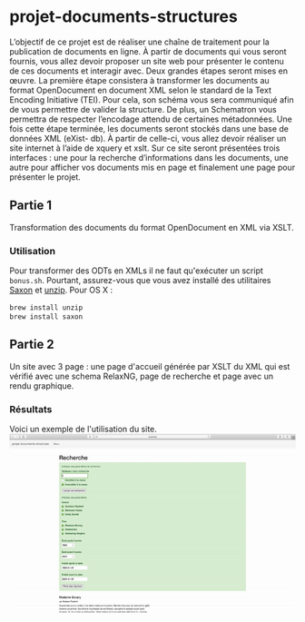 # projet-documents-structures

L’objectif de ce projet est de réaliser une chaîne de traitement pour la publication de documents en ligne. À partir de documents qui vous seront fournis, vous allez devoir proposer un site web pour présenter le contenu de ces documents et interagir avec.
Deux grandes étapes seront mises en œuvre.
La première étape consistera à transformer les documents au format OpenDocument en document XML selon le standard de la Text Encoding Initiative (TEI). Pour cela, son schéma vous sera communiqué afin de vous permettre de valider la structure. De plus, un Schematron vous permettra de respecter l’encodage attendu de certaines métadonnées.
Une fois cette étape terminée, les documents seront stockés dans une base de données XML (eXist- db). À partir de celle-ci, vous allez devoir réaliser un site internet à l’aide de xquery et xslt. Sur ce site seront présentées trois interfaces : une pour la recherche d’informations dans les documents, une autre pour afficher vos documents mis en page et finalement une page pour présenter le projet.

## Partie 1

Transformation des documents du format OpenDocument en XML via XSLT. 

### Utilisation

Pour transformer des ODTs en XMLs il ne faut qu'exécuter un script ```bonus.sh```. Pourtant, assurez-vous que vous avez installé des utilitaires [Saxon](http://saxon.sourceforge.net/) et [unzip](http://infozip.sourceforge.net/UnZip.html).
Pour OS X : 


```
brew install unzip
brew install saxon
```

## Partie 2

Un site avec 3 page : une page d'accueil générée par XSLT du XML qui est vérifié avec une schema RelaxNG, page de recherche et page avec un rendu graphique. 

### Résultats

Voici un exemple de l'utilisation du site.
![Recherche des mots "Madame" et "le" en appliquant des divers filtres](https://github.com/project178/trash/blob/master/demo.gif)
